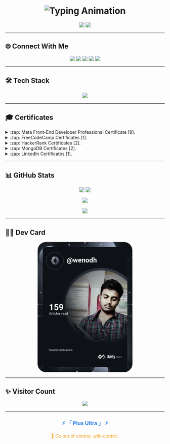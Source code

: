 <!-- Animated Typing Intro -->
<h1 align="center">
  <img src="https://readme-typing-svg.herokuapp.com?font=Fira+Code&size=30&duration=3000&pause=1000&color=2F80ED&center=true&vCenter=true&width=900&lines=Hi%2C+I'm+Wenodh+👋;React.js+Developer+⚛️;JavaScript+Engineer+🚀;Frontend+Craftsman+🎨;Problem+Solver+💡;Lifelong+Learner+📚" alt="Typing Animation" />
</h1>

<p align="center">
  <img src="https://img.shields.io/badge/Focus:-Web%20Development-2F80ED?style=for-the-badge&logo=vercel&logoColor=white" />
  <img src="https://img.shields.io/badge/Exploring:-AI%20+%20Engineering-6C63FF?style=for-the-badge&logo=openai&logoColor=white" />
</p>

---

## 🌐 Connect With Me  

<p align="center">
  <a href="mailto:vinodkumara3@gmail.com"><img src="https://img.shields.io/badge/Gmail-E63946?style=for-the-badge&logo=gmail&logoColor=white" /></a>
  <a href="https://instagram.com/we_nodh"><img src="https://img.shields.io/badge/Instagram-F39C12?style=for-the-badge&logo=instagram&logoColor=white" /></a>
  <a href="https://www.linkedin.com/in/vinod-kumar-a-6582ab116/"><img src="https://img.shields.io/badge/LinkedIn-2F80ED?style=for-the-badge&logo=linkedin&logoColor=white" /></a>
  <a href="https://codeforces.com/profile/Wenodh"><img src="https://img.shields.io/badge/CodeForces-6C63FF?style=for-the-badge&logo=codeforces&logoColor=white" /></a>
  <a href="https://www.hackerrank.com/vinodkumara3"><img src="https://img.shields.io/badge/HackerRank-00B894?style=for-the-badge&logo=hackerrank&logoColor=white" /></a>
</p>

---

## 🛠️ Tech Stack  

<p align="center">
  <img src="https://skillicons.dev/icons?i=js,react,nodejs,express,html,css,tailwind,bootstrap,mongodb,postgres,git,github,linux,bash,aws,vscode&perline=8" />
</p>

---

## 🎓 Certificates
<details> <summary>:zap: Meta Front-End Developer Professional Certificate [9].</summary>
 
![image](https://github.com/Wenodh/Wenodh/assets/63317955/b46d874f-2fd9-4078-bf02-ad2e207bbacc)

![image](https://github.com/Wenodh/Wenodh/assets/63317955/05f7374a-0756-4732-a455-f1e0fb070fce)

![image](https://github.com/Wenodh/Wenodh/assets/63317955/abbfd7e5-05a7-48bd-a8dd-817050afc6a7)
![image](https://github.com/Wenodh/Wenodh/assets/63317955/ad21460a-73e4-4894-a46c-e842c52fb584)
![image](https://github.com/Wenodh/Wenodh/assets/63317955/73e2d416-c78f-4e73-ba2f-d1e887d1af0f)
![image](https://github.com/Wenodh/Wenodh/assets/63317955/d65fa618-6db2-448a-bc4f-80c04498d368)

 ![image](https://github.com/Wenodh/Wenodh/assets/63317955/c8380b16-eddd-40ce-a6e1-affb82cdf253)

  ![image](https://github.com/Wenodh/Wenodh/assets/63317955/51a3c801-aa98-4e2d-afab-59a7ad8e607a)

  ![image](https://github.com/Wenodh/Wenodh/assets/63317955/749cdd20-a884-4a97-a9e3-a8b13961d719)


 ![Certificate](https://github.com/Wenodh/Wenodh/assets/63317955/864128ac-dbf1-477f-89ec-10fa35aff751.png)
 

 
</details>
<details> <summary>:zap: FreeCodeCamp Certificates [1].</summary>
 
![Certificate](https://user-images.githubusercontent.com/63317955/123521421-38d7a700-d6d4-11eb-9305-91ffef535c35.png)
 
</details>

<details> <summary>:zap: HackerRank Certificates [2].</summary>
 
![Certificate](https://user-images.githubusercontent.com/63317955/122657957-a7bd7900-d185-11eb-949d-19433c7e1e5c.png)
![Certificate](https://user-images.githubusercontent.com/63317955/122657943-7fce1580-d185-11eb-90ea-f1ae2c29ca45.png)
 
</details>

<details> <summary>:zap: MongoDB Certificates [2].</summary>
 
![M001_proof_of_completion](https://user-images.githubusercontent.com/63317955/140433855-d4cc8887-7194-4637-b7cb-ebf044082e92.jpg)
![M320_proof_of_completion](https://user-images.githubusercontent.com/63317955/140622227-5283164a-5642-4178-8ffe-66e95f8c1941.jpg)
<!-- 
![M320_proof_of_completion](https://university.mongodb.com/course_completion/585d77c0-1530-4128-a13d-0674d9d6f64f?utm_source=copy&utm_medium=social&utm_campaign=university_social_sharing) -->

 
</details>
<details> <summary>:zap: LinkedIn Certificates [1].</summary> 
 
![JavaScript Essential Training](https://user-images.githubusercontent.com/63317955/143783566-f3f08df3-ad72-46cc-ab86-cfbf94e4b60a.png)
 
</details>


---

## 📊 GitHub Stats  

<p align="center">
  <img src="https://github-readme-stats.vercel.app/api?username=wenodh&show_icons=true&theme=vue-dark&count_private=true" height="180" />
  <img src="https://github-readme-streak-stats.herokuapp.com?user=wenodh&theme=vue-dark&hide_border=false" height="180" />
</p>

<p align="center">
  <img src="https://github-readme-stats.vercel.app/api/top-langs/?username=wenodh&layout=compact&theme=vue-dark" height="160" />
</p>

<p align="center">
  <img src="https://github-profile-trophy.vercel.app/?username=wenodh&theme=flat&column=7&margin-w=8&margin-h=8" />
</p>

---

<!--- ## 🚀 Featured Projects  

<p align="center">
  <a href="https://github.com/Wenodh/your-project-1">
    <img src="https://github-readme-stats.vercel.app/api/pin/?username=wenodh&repo=your-project-1&theme=vue-dark" />
  </a>
  <a href="https://github.com/Wenodh/your-project-2">
    <img src="https://github-readme-stats.vercel.app/api/pin/?username=wenodh&repo=your-project-2&theme=vue-dark" />
  </a>
</p>

---
--->

## 🧑‍💻 Dev Card  

<p align="center">
  <a href="https://app.daily.dev/DailyDevTips">
    <img src="https://github.com/Wenodh/Wenodh/blob/main/devcard.svg" width="300" alt="Wenodh's Dev Card"/>
  </a>
</p>

---

## ✨ Visitor Count  

<p align="center">
  <img src="https://komarev.com/ghpvc/?username=wenodh&label=Profile%20Views&color=6C63FF&style=for-the-badge" />
</p>

---

<h3 align="center" style="color:#2F80ED">⚡ 「 Plus Ultra 」 ⚡</h3>
<p align="center" style="color:#F39C12">🚀 Go out of control, with control.</p>
